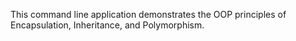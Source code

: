 This command line application demonstrates the OOP principles of Encapsulation, Inheritance, and Polymorphism.
